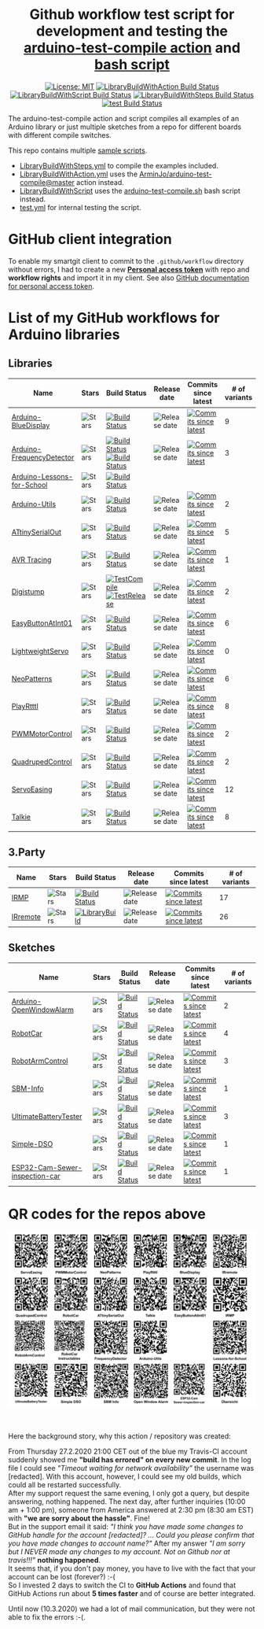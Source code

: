 <div align = center>

# Github workflow test script for development and testing the [arduino-test-compile action](https://github.com/marketplace/actions/test-compile-for-arduino) and [bash script](https://github.com/ArminJo/arduino-test-compile)

[![License: MIT](https://img.shields.io/badge/License-MIT-blue.svg)](https://spdx.org/licenses/MIT.html)
[![LibraryBuildWithAction Build Status](https://github.com/ArminJo/Github-Actions/workflows/LibraryBuildWithAction/badge.svg)](https://github.com/ArminJo/Github-Actions/actions)
[![LibraryBuildWithScript Build Status](https://github.com/ArminJo/Github-Actions/workflows/LibraryBuildWithScript/badge.svg)](https://github.com/ArminJo/Github-Actions/actions)
[![LibraryBuildWithSteps Build Status](https://github.com/ArminJo/Github-Actions/workflows/LibraryBuildWithSteps/badge.svg)](https://github.com/ArminJo/Github-Actions/actions)
[![test Build Status](https://github.com/ArminJo/Github-Actions/workflows/test/badge.svg)](https://github.com/ArminJo/Github-Actions/actions)

</div>

The arduino-test-compile action and script compiles all examples of an Arduino library or just multiple sketches from a repo for different boards with different compile switches.<br/>

This repo contains multiple [sample scripts](https://github.com/ArminJo/Github-Actions/tree/master/.github/workflows).
- [LibraryBuildWithSteps.yml](https://raw.githubusercontent.com/ArminJo/Github-Actions/master/.github/workflows/LibraryBuildWithSteps.yml) to compile the examples included.
- [LibraryBuildWithAction.yml](https://raw.githubusercontent.com/ArminJo/Github-Actions/master/.github/workflows/LibraryBuildWithAction.yml) uses the [ArminJo/arduino-test-compile@master](https://github.com/ArminJo/arduino-test-compile) action instead.
- [LibraryBuildWithScript](https://raw.githubusercontent.com/ArminJo/Github-Actions/master/.github/workflows/LibraryBuildWithScript) uses the [arduino-test-compile.sh](https://github.com/ArminJo/arduino-test-compile/blob/master/arduino-test-compile.sh) bash script instead.
- [test.yml](https://github.com/ArminJo/Github-Actions/master/.github/workflows/test.yml) for internal testing the script.

# GitHub client integration
To enable my smartgit client to commit to the `.github/workflow` directory without errors, I had to create a new [**Personal access token**](https://github.com/settings/tokens) with repo and **workflow rights** and import it in my client. See also [GitHub documentation for personal access token](https://help.github.com/en/github/authenticating-to-github/creating-a-personal-access-token-for-the-command-line).

# List of my GitHub workflows for Arduino libraries
## Libraries
| Name | Stars | Build Status | Release date | Commits since latest | # of variants |
|-|-|-|-|-|-|
| [Arduino-BlueDisplay](https://github.com/ArminJo/Arduino-BlueDisplay) | ![Stars](https://img.shields.io/github/stars/ArminJo/Arduino-BlueDisplay?style=plastic) | [![Build Status](https://github.com/ArminJo/Arduino-BlueDisplay/workflows/LibraryBuild/badge.svg)](https://github.com/ArminJo/Arduino-BlueDisplay/actions) | ![Release date](https://img.shields.io/github/release-date/ArminJo/Arduino-BlueDisplay) | [![Commits since latest](https://img.shields.io/github/commits-since/ArminJo/Arduino-BlueDisplay/latest)](https://github.com/ArminJo/Arduino-BlueDisplay/commits/master) | 9 |
| [Arduino-FrequencyDetector](https://github.com/ArminJo/Arduino-FrequencyDetector) | ![Stars](https://img.shields.io/github/stars/ArminJo/Arduino-FrequencyDetector?style=plastic) | [![Build Status](https://github.com/ArminJo/Arduino-FrequencyDetector/workflows/LibraryBuildWithAction/badge.svg)](https://github.com/ArminJo/Arduino-FrequencyDetector/actions)<br/>[![Build Status](https://github.com/ArminJo/Arduino-FrequencyDetector/workflows/LibraryBuildWithScript/badge.svg)](https://github.com/ArminJo/Arduino-FrequencyDetector/actions) | ![Release date](https://img.shields.io/github/release-date/ArminJo/Arduino-FrequencyDetector) | [![Commits since latest](https://img.shields.io/github/commits-since/ArminJo/Arduino-FrequencyDetector/latest)](https://github.com/ArminJo/Arduino-FrequencyDetector/commits/master) | 3 |
| [Arduino-Lessons-for-School](https://github.com/ArminJo/Arduino-Lessons-for-School) | ![Stars](https://img.shields.io/github/stars/ArminJo/Arduino-Lessons-for-School?style=plastic) | [![Build Status](https://github.com/ArminJo/Arduino-Lessons-for-School/workflows/TestCompile/badge.svg)](https://github.com/ArminJo/Arduino-Lessons-for-School/actions) | | |
| [Arduino-Utils](https://github.com/ArminJo/Arduino-Utils) | ![Stars](https://img.shields.io/github/stars/ArminJo/Arduino-Utils?style=plastic) | [![Build Status](https://github.com/ArminJo/Arduino-Utils/workflows/LibraryBuild/badge.svg)](https://github.com/ArminJo/Arduino-Utils/actions) | ![Release date](https://img.shields.io/github/release-date/ArminJo/Arduino-Utils) | [![Commits since latest](https://img.shields.io/github/commits-since/ArminJo/Arduino-Utils/latest)](https://github.com/ArminJo/Arduino-Utils/commits/master) | 2 |
| [ATtinySerialOut](https://github.com/ArminJo/ATtinySerialOut) | ![Stars](https://img.shields.io/github/stars/ArminJo/ATtinySerialOut?style=plastic) | [![Build Status](https://github.com/ArminJo/ATtinySerialOut/workflows/LibraryBuild/badge.svg)](https://github.com/ArminJo/ATtinySerialOut/actions) | ![Release date](https://img.shields.io/github/release-date/ArminJo/ATtinySerialOut) | [![Commits since latest](https://img.shields.io/github/commits-since/ArminJo/ATtinySerialOut/latest)](https://github.com/ArminJo/ATtinySerialOut/commits/master) | 5 |
| [AVR Tracing](https://github.com/ArminJo/AvrTracing) | ![Stars](https://img.shields.io/github/stars/ArminJo/AvrTracing?style=plastic) | [![Build Status](https://github.com/ArminJo/AvrTracing/workflows/LibraryBuild/badge.svg)](https://github.com/ArminJo/AvrTracing/actions) | ![Release date](https://img.shields.io/github/release-date/ArminJo/AvrTracing) | [![Commits since latest](https://img.shields.io/github/commits-since/ArminJo/AvrTracing/latest)](https://github.com/ArminJo/AvrTracing/commits/master) | 1 |
| [Digistump](https://github.com/ArminJo/DigistumpArduino) | ![Stars](https://img.shields.io/github/stars/ArminJo/DigistumpArduino?style=plastic) | [![TestCompile](https://github.com/ArminJo/DigistumpArduino/workflows/TestCompile/badge.svg)](https://github.com/ArminJo/DigistumpArduino/actions)<br/>[![TestRelease](https://github.com/ArminJo/DigistumpArduino/workflows/TestRelease/badge.svg)](https://github.com/ArminJo/DigistumpArduino/actions) | ![Release date](https://img.shields.io/github/release-date/ArminJo/DigistumpArduino) | [![Commits since latest](https://img.shields.io/github/commits-since/ArminJo/DigistumpArduino/latest)](https://github.com/ArminJo/DigistumpArduino/commits/master) | 2 |
| [EasyButtonAtInt01](https://github.com/ArminJo/EasyButtonAtInt01) | ![Stars](https://img.shields.io/github/stars/ArminJo/EasyButtonAtInt01?style=plastic) | [![Build Status](https://github.com/ArminJo/EasyButtonAtInt01/workflows/LibraryBuild/badge.svg)](https://github.com/ArminJo/EasyButtonAtInt01/actions) | ![Release date](https://img.shields.io/github/release-date/ArminJo/EasyButtonAtInt01) | [![Commits since latest](https://img.shields.io/github/commits-since/ArminJo/EasyButtonAtInt01/latest)](https://github.com/ArminJo/EasyButtonAtInt01/commits/master) | 6 |
| [LightweightServo](https://github.com/ArminJo/LightweightServo) | ![Stars](https://img.shields.io/github/stars/ArminJo/LightweightServo?style=plastic) | [![Build Status](https://github.com/ArminJo/LightweightServo/workflows/LibraryBuild/badge.svg)](https://github.com/ArminJo/LightweightServo/actions) | ![Release date](https://img.shields.io/github/release-date/ArminJo/LightweightServo) | [![Commits since latest](https://img.shields.io/github/commits-since/ArminJo/LightweightServo/latest)](https://github.com/ArminJo/LightweightServo/commits/master) | 0 |
| [NeoPatterns](https://github.com/ArminJo/NeoPatterns) | ![Stars](https://img.shields.io/github/stars/ArminJo/NeoPatterns?style=plastic) | [![Build Status](https://github.com/ArminJo/NeoPatterns/workflows/LibraryBuild/badge.svg)](https://github.com/ArminJo/NeoPatterns/actions) | ![Release date](https://img.shields.io/github/release-date/ArminJo/NeoPatterns) | [![Commits since latest](https://img.shields.io/github/commits-since/ArminJo/NeoPatterns/latest)](https://github.com/ArminJo/NeoPatterns/commits/master) | 6 |
| [PlayRtttl](https://github.com/ArminJo/PlayRtttl) | ![Stars](https://img.shields.io/github/stars/ArminJo/PlayRtttl?style=plastic) | [![Build Status](https://github.com/ArminJo/PlayRtttl/workflows/LibraryBuild/badge.svg)](https://github.com/ArminJo/PlayRtttl/actions) | ![Release date](https://img.shields.io/github/release-date/ArminJo/PlayRtttl) | [![Commits since latest](https://img.shields.io/github/commits-since/ArminJo/PlayRtttl/latest)](https://github.com/ArminJo/PlayRtttl/commits/master) | 8 |
| [PWMMotorControl](https://github.com/ArminJo/PWMMotorControl) | ![Stars](https://img.shields.io/github/stars/ArminJo/PWMMotorControl?style=plastic) | [![Build Status](https://github.com/ArminJo/PWMMotorControl/workflows/LibraryBuild/badge.svg)](https://github.com/ArminJo/PWMMotorControl/actions) | ![Release date](https://img.shields.io/github/release-date/ArminJo/PWMMotorControl) | [![Commits since latest](https://img.shields.io/github/commits-since/ArminJo/PWMMotorControl/latest)](https://github.com/ArminJo/PWMMotorControl/commits/master) | 2 |
| [QuadrupedControl](https://github.com/ArminJo/QuadrupedControl) | ![Stars](https://img.shields.io/github/stars/ArminJo/QuadrupedControl?style=plastic) | [![Build Status](https://github.com/ArminJo/QuadrupedControl/workflows/LibraryBuild/badge.svg)](https://github.com/ArminJo/QuadrupedControl/actions) | ![Release date](https://img.shields.io/github/release-date/ArminJo/QuadrupedControl) | [![Commits since latest](https://img.shields.io/github/commits-since/ArminJo/QuadrupedControl/latest)](https://github.com/ArminJo/QuadrupedControl/commits/master) | 2 |
| [ServoEasing](https://github.com/ArminJo/ServoEasing) | ![Stars](https://img.shields.io/github/stars/ArminJo/ServoEasing?style=plastic) | [![Build Status](https://github.com/ArminJo/ServoEasing/workflows/LibraryBuild/badge.svg)](https://github.com/ArminJo/ServoEasing/actions) | ![Release date](https://img.shields.io/github/release-date/ArminJo/ServoEasing) | [![Commits since latest](https://img.shields.io/github/commits-since/ArminJo/ServoEasing/latest)](https://github.com/ArminJo/ServoEasing/commits/master) | 12 |
| [Talkie](https://github.com/ArminJo/Talkie) | ![Stars](https://img.shields.io/github/stars/ArminJo/Talkie?style=plastic) | [![Build Status](https://github.com/ArminJo/Talkie/workflows/LibraryBuild/badge.svg)](https://github.com/ArminJo/Talkie/actions) | ![Release date](https://img.shields.io/github/release-date/ArminJo/Talkie) | [![Commits since latest](https://img.shields.io/github/commits-since/ArminJo/Talkie/latest)](https://github.com/ArminJo/Talkie/commits/master) | 8 |


## 3.Party
| Name | Stars | Build Status | Release date | Commits since latest | # of variants |
|-|-|-|-|-|-|
| [IRMP](https://github.com/IRMP-org/IRMP) | ![Stars](https://img.shields.io/github/stars/IRMP-org/IRMP?style=plastic) | [![Build Status](https://github.com/IRMP-org/IRMP/workflows/LibraryBuild/badge.svg)](https://github.com/IRMP-org/IRMP/actions) | ![Release date](https://img.shields.io/github/release-date/IRMP-org/IRMP) | [![Commits since latest](https://img.shields.io/github/commits-since/IRMP-org/IRMP/latest)](https://github.com/IRMP-org/IRMP/commits/master) | 17 |
| [IRremote](https://github.com/Arduino-IRremote/Arduino-IRremote) | ![Stars](https://img.shields.io/github/stars/Arduino-IRremote/Arduino-IRremote?style=plastic) | [![LibraryBuild](https://github.com/Arduino-IRremote/Arduino-IRremote/workflows/LibraryBuild/badge.svg)](https://github.com/Arduino-IRremote/Arduino-IRremote/actions) |  ![Release date](https://img.shields.io/github/release-date/Arduino-IRremote/Arduino-IRremote) | [![Commits since latest](https://img.shields.io/github/commits-since/Arduino-IRremote/Arduino-IRremote/latest)](https://github.com/Arduino-IRremote/Arduino-IRremote/commits/master) | 26 |


## Sketches
| Name | Stars | Build Status | Release date | Commits since latest | # of variants |
|-|-|-|-|-|-|
| [Arduino-OpenWindowAlarm](https://github.com/ArminJo/Arduino-OpenWindowAlarm) | ![Stars](https://img.shields.io/github/stars/ArminJo/Arduino-OpenWindowAlarm?style=plastic) | [![Build Status](https://github.com/ArminJo/Arduino-OpenWindowAlarm/workflows/TestCompile/badge.svg)](https://github.com/ArminJo/Arduino-OpenWindowAlarm/actions) | ![Release date](https://img.shields.io/github/release-date/ArminJo/Arduino-OpenWindowAlarm) | [![Commits since latest](https://img.shields.io/github/commits-since/ArminJo/Arduino-OpenWindowAlarm/latest)](https://github.com/ArminJo/Arduino-OpenWindowAlarm/commits/master) | 2 |
| [RobotCar](https://github.com/ArminJo/Arduino-RobotCar) | ![Stars](https://img.shields.io/github/stars/ArminJo/Arduino-RobotCar?style=plastic) | [![Build Status](https://github.com/ArminJo/Arduino-RobotCar/workflows/TestCompile/badge.svg)](https://github.com/ArminJo/Arduino-RobotCar/actions) | ![Release date](https://img.shields.io/github/release-date/ArminJo/Arduino-RobotCar) | [![Commits since latest](https://img.shields.io/github/commits-since/ArminJo/Arduino-RobotCar/latest)](https://github.com/ArminJo/Arduino-RobotCar/commits/master) | 4 |
| [RobotArmControl](https://github.com/ArminJo/RobotArmControl) | ![Stars](https://img.shields.io/github/stars/ArminJo/RobotArmControl?style=plastic) | [![Build Status](https://github.com/ArminJo/RobotArmControl/workflows/TestCompile/badge.svg)](https://github.com/ArminJo/RobotArmControl/actions) | ![Release date](https://img.shields.io/github/release-date/ArminJo/RobotArmControl) | [![Commits since latest](https://img.shields.io/github/commits-since/ArminJo/RobotArmControl/latest)](https://github.com/ArminJo/RobotArmControl/commits/master) | 3 |
| [SBM-Info](https://github.com/ArminJo/Smart-Battery-Module-Info_For_Arduino) | ![Stars](https://img.shields.io/github/stars/ArminJo/Smart-Battery-Module-Info_For_Arduino?style=plastic) | [![Build Status](https://github.com/ArminJo/Smart-Battery-Module-Info_For_Arduino/workflows/TestCompile/badge.svg)](https://github.com/ArminJo/Smart-Battery-Module-Info_For_Arduino/actions) | ![Release date](https://img.shields.io/github/release-date/ArminJo/Smart-Battery-Module-Info_For_Arduino) | [![Commits since latest](https://img.shields.io/github/commits-since/ArminJo/Smart-Battery-Module-Info_For_Arduino/latest)](https://github.com/ArminJo/Smart-Battery-Module-Info_For_Arduino/commits/master) | 1 |
| [UltimateBatteryTester](https://github.com/ArminJo/Ultimate-Battery-Tester) | ![Stars](https://img.shields.io/github/stars/ArminJo/Ultimate-Battery-Tester?style=plastic) | [![Build Status](https://github.com/ArminJo/Ultimate-Battery-Tester/workflows/TestCompile/badge.svg)](https://github.com/ArminJo/Ultimate-Battery-Tester/actions) | ![Release date](https://img.shields.io/github/release-date/ArminJo/Ultimate-Battery-Tester) | [![Commits since latest](https://img.shields.io/github/commits-since/ArminJo/Ultimate-Battery-Tester/latest)](https://github.com/ArminJo/Ultimate-Battery-Tester/commits/master) | 3 |
| [Simple-DSO](https://github.com/ArminJo/Arduino-Simple-DSO) | ![Stars](https://img.shields.io/github/stars/ArminJo/Arduino-Simple-DSO?style=plastic) | [![Build Status](https://github.com/ArminJo/Arduino-Simple-DSO/workflows/TestCompile/badge.svg)](https://github.com/ArminJo/Arduino-Simple-DSO/actions) | ![Release date](https://img.shields.io/github/release-date/ArminJo/Arduino-Simple-DSO) | [![Commits since latest](https://img.shields.io/github/commits-since/ArminJo/Arduino-OpenWindowAlarm/latest)](https://github.com/ArminJo/Arduino-Simple-DSO/commits/master) | 1 |
| [ESP32-Cam-Sewer-inspection-car](https://github.com/ArminJo/ESP32-Cam-Sewer-inspection-car) | ![Stars](https://img.shields.io/github/stars/ArminJo/ESP32-Cam-Sewer-inspection-car?style=plastic) | [![Build Status](https://github.com/ArminJo/ESP32-Cam-Sewer-inspection-car/workflows/TestCompile/badge.svg)](https://github.com/ArminJo/ESP32-Cam-Sewer-inspection-car/actions) | ![Release date](https://img.shields.io/github/release-date/ArminJo/ESP32-Cam-Sewer-inspection-car) | [![Commits since latest](https://img.shields.io/github/commits-since/ArminJo/ESP32-Cam-Sewer-inspection-car/latest)](https://github.com/ArminJo/ESP32-Cam-Sewer-inspection-car/commits/master) | 1 |

# QR codes for the repos above
![QR codes](pictures/All-QR-Codes.png)

<br/><br/>Here the background story, why this action / repository was created:

From Thursday 27.2.2020 21:00 CET out of the blue my Travis-CI account suddenly showed me **"build has errored" on every new commit**.
In the log file I could see *"Timeout waiting for network availability"*  the username was [redacted].
With this account, however, I could see my old builds, which could all be restarted successfully.<br/>
After my support request the same evening, I only got a query, but despite answering, nothing happened.
The next day, after further inquiries (10:00 am + 1:00 pm), someone from America answered at 2:30 pm (8:30 am EST) with **"we are sorry about the hassle"**.
Fine!<br/>
But in the support email it said: *"I think you have made some changes to GitHub handle for the account [redacted]? ... Could you please confirm that you have made changes to account name?"*
After my answer *"I am sorry but I NEVER made any changes to my account. Not on Github nor at travis!!!"* **nothing happened**.<br/>
It seems that, if you don't pay money, you have to live with the fact that your account can be lost (forever?) :-(<br/>
So I invested 2 days to switch the CI to **GitHub Actions** and found that GitHub Actions run about **5 times faster** and of course are better integrated.

Until now (10.3.2020) we had a lot of mail communication, but they were not able to fix the errors :-(.

